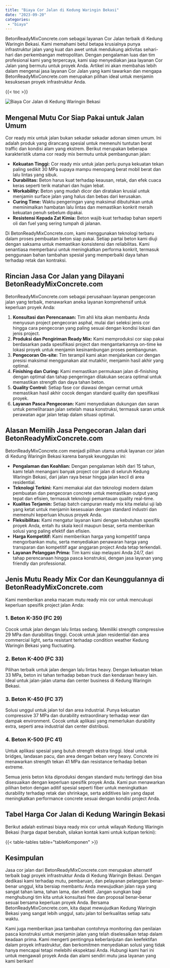 ```yaml
---
title: "Biaya Cor Jalan di Kedung Waringin Bekasi"
date: "2023-09-20"
categories: 
 - "biaya"
---
```


BetonReadyMixConcrete.com sebagai layanan Cor Jalan terbaik di Kedung Waringin Bekasi. Kami memahami betul betapa krusialnya punya infrastruktur jalan yang kuat dan awet untuk mendukung aktivitas sehari-hari dan perkembangan metropolitan. Dengan pengalaman luas dan tim profesional kami yang terpercaya, kami siap menyediakan jasa layanan Cor Jalan yang bermutu untuk proyek Anda. Artikel ini akan membahas lebih dalam mengenai jasa layanan Cor Jalan yang kami tawarkan dan mengapa BetonReadyMixConcrete.com merupakan pilihan ideal untuk menjamin kesuksesan proyek infrastruktur Anda.

{{< toc >}}

![Biaya Cor Jalan di Kedung Waringin Bekasi](https://betoncor8.github.io/cor/harga-beton-readymix-concrete%20(11).png)

## Mengenal Mutu Cor Siap Pakai untuk Jalan Umum

Cor ready mix untuk jalan bukan sekadar sekadar adonan simen umum. Ini adalah produk yang dirancang spesial untuk memenuhi tuntutan berat traffic dan kondisi alam yang ekstrem. Berikut merupakan beberapa karakteristik utama cor ready mix bermutu untuk pembangunan jalan:

- **Kekuatan Tinggi:** Cor ready mix untuk jalan perlu punya kekuatan tekan paling sedikit 30 MPa supaya mampu menopang berat mobil berat dan lalu lintas yang sibuk.
- **Durabilitas:** Beton harus kuat terhadap keausan, retak, dan efek cuaca keras seperti terik matahari dan hujan lebat.
- **Workability:** Beton yang mudah dicor dan diratakan krusial untuk menjamin surface jalan yang halus dan bebas dari kerusakan.
- **Curing Time:** Waktu pengeringan yang maksimal dibutuhkan untuk meminimalkan hambatan lalu lintas dan memastikan konkrit meraih kekuatan penuh sebelum dipakai.
- **Resistensi Kepada Zat Kimia:** Beton wajib kuat terhadap bahan seperti oli dan fuel yang sering tumpah di jalanan.

Di BetonReadyMixConcrete.com, kami menggunakan teknologi terbaru dalam proses pembuatan beton siap pakai. Setiap partai beton kami diuji dengan saksama untuk memastikan konsistensi dan reliabilitas. Kami senantiasa memperbarui untuk meningkatkan performa konkrit, termasuk penggunaan bahan tambahan spesial yang memperbaiki daya tahan terhadap retak dan kontraksi.

## Rincian Jasa Cor Jalan yang Dilayani BetonReadyMixConcrete.com

BetonReadyMixConcrete.com sebagai perusahaan layanan pengecoran jalan yang terbaik, menawarkan aneka layanan komprehensif untuk keperluan proyek Anda:

1. **Konsultasi dan Perencanaan:** Tim ahli kita akan membantu Anda menyusun project pengecoran asphal, mulai dari seleksi jenis cor hingga cara pengecoran yang paling sesuai dengan kondisi lokasi dan jenis project.
2. **Produksi dan Pengiriman Ready Mix:** Kami memproduksi cor siap pakai berdasarkan pada spesifikasi project dan mengantarkannya on-time ke lokasi proyek untuk menjamin kesinambungan proses pembangunan.
3. **Pengecoran On-site:** Tim terampil kami akan menjalankan cor dengan presisi maksimal menggunakan alat mutakhir, menjamin hasil akhir yang optimal.
4. **Finishing dan Curing:** Kami memastikan permukaan jalan di-finishing dengan optimal dan tahap pengeringan dilakukan secara optimal untuk memastikan strength dan daya tahan beton.
5. **Quality Control:** Setiap fase cor diawasi dengan cermat untuk memastikan hasil akhir cocok dengan standard quality dan spesifikasi proyek.
6. **Layanan Pasca Pengecoran:** Kami menyediakan dukungan dan saran untuk pemeliharaan jalan setelah masa konstruksi, termasuk saran untuk perawatan agar jalan tetap dalam situasi optimal.

## Alasan Memilih Jasa Pengecoran Jalan dari BetonReadyMixConcrete.com

BetonReadyMixConcrete.com menjadi pilihan utama untuk layanan cor jalan di Kedung Waringin Bekasi karena banyak keunggulan ini:

- **Pengalaman dan Keahlian:** Dengan pengalaman lebih dari 15 tahun, kami telah menangani banyak project cor jalan di seluruh Kedung Waringin Bekasi, dari jalan raya besar hingga jalan kecil di area residential.
- **Teknologi Terkini:** Kami memakai alat dan teknologi modern dalam pembuatan dan pengecoran concrete untuk memastikan output yang tepat dan efisien, termasuk teknologi pemantauan quality real-time.
- **Kualitas Terjamin:** Setiap batch campuran ready mix kita melalui uji lab yang ketat untuk menjamin kesesuaian dengan standard industri dan memenuhi keperluan khusus proyek Anda.
- **Fleksibilitas:** Kami mengatur layanan kami dengan kebutuhan spesifik proyek Anda, entah itu skala kecil maupun besar, serta memberikan solusi yang paling efektif dan efisien.
- **Harga Kompetitif:** Kami memberikan harga yang kompetitif tanpa mengorbankan mutu, serta menyediakan penawaran harga yang transparan dan kompetitif agar anggaran project Anda tetap terkendali.
- **Layanan Pelanggan Prima:** Tim kami siap melayani Anda 24/7, dari tahap perencanaan hingga pasca konstruksi, dengan jasa layanan yang friendly dan professional.

## Jenis Mutu Ready Mix Cor dan Keunggulannya di BetonReadyMixConcrete.com

Kami memberikan aneka macam mutu ready mix cor untuk mencukupi keperluan spesifik project jalan Anda:

### 1\. Beton K-350 (FC 29)

Cocok untuk jalan dengan lalu lintas sedang. Memiliki strength compressive 29 MPa dan durabilitas tinggi. Cocok untuk jalan residential dan area commercial light, serta resistant terhadap condition weather Kedung Waringin Bekasi yang fluctuating.

### 2\. Beton K-400 (FC 33)

Pilihan terbaik untuk jalan dengan lalu lintas heavy. Dengan kekuatan tekan 33 MPa, beton ini tahan terhadap beban truck dan kendaraan heavy lain. Ideal untuk jalan-jalan utama dan center business di Kedung Waringin Bekasi.

### 3\. Beton K-450 (FC 37)

Solusi unggul untuk jalan tol dan area industrial. Punya kekuatan compressive 37 MPa dan durability extraordinary terhadap wear dan dampak environment. Cocok untuk aplikasi yang memerlukan durability extra, seperti area industrial dan center distribusi.

### 4\. Beton K-500 (FC 41)

Untuk aplikasi spesial yang butuh strength ekstra tinggi. Ideal untuk bridges, landasan pacu, dan area dengan beban very heavy. Concrete ini menawarkan strength tekan 41 MPa dan resistance terhadap beban extreme.

Semua jenis beton kita diproduksi dengan standard mutu tertinggi dan bisa disesuaikan dengan keperluan spesifik proyek Anda. Kami pun menawarkan pilihan beton dengan aditif spesial seperti fiber untuk meningkatkan durability terhadap retak dan shrinkage, serta additives lain yang dapat meningkatkan performance concrete sesuai dengan kondisi project Anda.

## Tabel Harga Cor Jalan di Kedung Waringin Bekasi

Berikut adalah estimasi biaya ready mix cor untuk wilayah Kedung Waringin Bekasi (harga dapat berubah, silakan kontak kami untuk kutipan terkini):

{{< table-tables table="tableKomponen" >}}

## Kesimpulan

Jasa cor jalan dari BetonReadyMixConcrete.com merupakan alternatif terbaik bagi proyek infrastruktur Anda di Kedung Waringin Bekasi. Dengan dedikasi kami terhadap mutu, pembaruan, dan pelayanan pelanggan benar-benar unggul, kita bersiap membantu Anda mewujudkan jalan raya yang sangat tahan lama, tahan lama, dan efektif. Jangan sungkan bagi menghubungi tim kita untuk konsultasi free dan proposal benar-benar sesuai bersama keperluan proyek Anda. Bersama BetonReadyMixConcrete.com, kita dapat mewujudkan Kedung Waringin Bekasi yang sangat lebih unggul, satu jalan tol berkualitas setiap satu waktu.

Kami juga memberikan jasa tambahan contohnya monitoring dan penilaian pasca konstruksi untuk menjamin jalan yang telah diselesaikan tetap dalam keadaan prima. Kami mengerti pentingnya keberlanjutan dan keefektifan dalam proyek infrastruktur, dan berkomitmen menyediakan solusi yang tidak hanya mencapai tetapi melebihi ekspektasi Anda. Hubungi kami hari ini untuk mengawali proyek Anda dan alami sendiri mutu jasa layanan yang kami berikan!
